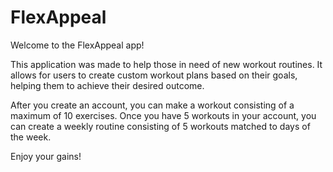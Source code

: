 # FlexAppeal
Welcome to the FlexAppeal app!

This application was made to help those in need of new workout routines. It allows for users to create custom workout plans based on their goals, helping them to achieve their desired outcome.

After you create an account, you can make a workout consisting of a maximum of 10 exercises. Once you have 5 workouts in your account, you can create a weekly routine consisting of 5 workouts matched to days of the week.

Enjoy your gains!
